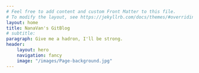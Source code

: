 ```yaml
---
# Feel free to add content and custom Front Matter to this file.
# To modify the layout, see https://jekyllrb.com/docs/themes/#overriding-theme-defaults
layout: home
title: NanaVan's GitBlog
# subtitle: 
paragraph: Give me a hadron, I'll be strong.
header:
    layout: hero
    navigation: fancy
    image: "/images/Page-background.jpg"
---
```

